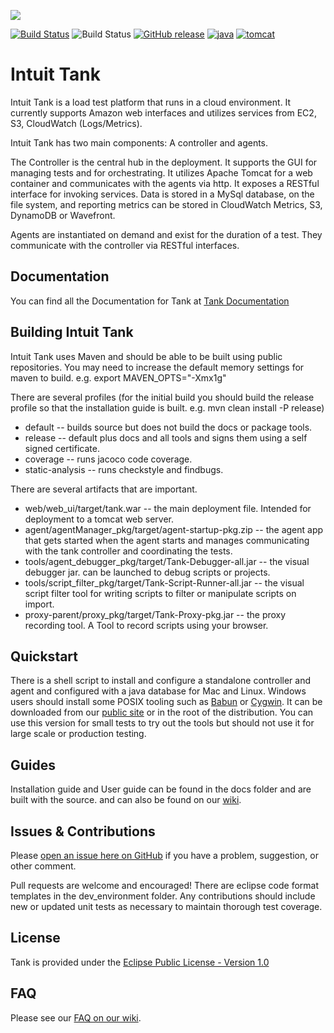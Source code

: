 ![](https://raw.githubusercontent.com/intuit/tank/master/assets/TankLogo.gif)

[![Build Status](https://api.travis-ci.com/intuit/Tank.svg?branch=master)](https://app.travis-ci.com/intuit/Tank)
![Build Status](https://codebuild.us-east-2.amazonaws.com/badges?uuid=eyJlbmNyeXB0ZWREYXRhIjoiT1Nuc1prblk5Y0E3a05mRjF0QUtBblI0Rk1zTjZyZi9NMWNCaFg4cGlzL1dFN0xVMHgzcGt1ZCtBdFZjNWpMRkhXbGN2T1ZKSmpZbGQ3YjhyaWkzdkJBPSIsIml2UGFyYW1ldGVyU3BlYyI6IlpGbU5vTHM2cHQrbUowOVkiLCJtYXRlcmlhbFNldFNlcmlhbCI6MX0%3D&branch=master)
[![GitHub release](https://img.shields.io/github/release/intuit/tank.svg)](https://github.com/intuit/Tank/releases)
[![java](https://img.shields.io/badge/java-11%20%7C%2017-blue.svg)](https://aws.amazon.com/corretto/)
[![tomcat](https://img.shields.io/badge/tomcat-8%20%7C%208.5%20%7C%209-blue.svg)](http://tomcat.apache.org/)
# Intuit Tank

Intuit Tank is a load test platform that runs in a cloud environment. It currently supports Amazon web interfaces and utilizes services from EC2, S3, CloudWatch (Logs/Metrics).

Intuit Tank has two main components: A controller and agents.

The Controller is the central hub in the deployment. It supports the GUI for managing tests and for orchestrating. It utilizes Apache Tomcat for a web container and communicates with the agents via http. 
It exposes a RESTful interface for invoking services. Data is stored in a MySql database, on the file system, and reporting metrics can be stored in CloudWatch Metrics, S3, DynamoDB or Wavefront.

Agents are instantiated on demand and exist for the duration of a test. They communicate with the controller via RESTful interfaces.

## Documentation
You can find all the Documentation for Tank at [Tank Documentation](https://intuit.github.io/Tank/) 

## Building Intuit Tank
Intuit Tank uses Maven and should be able to be built using public repositories. 
You may need to increase the default memory settings for maven to build. e.g. export MAVEN_OPTS="-Xmx1g"

There are several profiles (for the initial build you should build the release profile so that the installation guide is built. e.g. mvn clean install -P release)
* default -- builds source but does not build the docs or package tools.
* release -- default plus docs and all tools and signs them using a self signed certificate.
* coverage -- runs jacoco code coverage.
* static-analysis -- runs checkstyle and findbugs.


There are several artifacts that are important.
* web/web_ui/target/tank.war -- the main deployment file. Intended for deployment to a tomcat web server.
* agent/agentManager_pkg/target/agent-startup-pkg.zip -- the agent app that gets started when the agent starts and manages communicating with the tank controller and coordinating the tests.
* tools/agent_debugger_pkg/target/Tank-Debugger-all.jar -- the visual debugger jar. can be launched to debug scripts or projects.
* tools/script_filter_pkg/target/Tank-Script-Runner-all.jar -- the visual script filter tool for writing scripts to filter or manipulate scripts on import.
* proxy-parent/proxy_pkg/target/Tank-Proxy-pkg.jar -- the proxy recording tool. A Tool to record scripts using your browser. 

## Quickstart
There is a shell script to install and configure a standalone controller and agent and configured with a java database for 
Mac and Linux. Windows users should install some POSIX tooling such as [Babun](http://babun.github.io) or [Cygwin](https://www.cygwin.com). 
It can be downloaded from our [public site](http://tank-public.s3-website-us-east-1.amazonaws.com/all-in-one.sh) or 
in the root of the distribution. You can use this version for small tests to try out the tools but should not use 
it for large scale or production testing.

## Guides
Installation guide and User guide can be found in the docs folder and are built with the source. and can also be found on our [wiki](https://github.com/intuit/Tank/wiki).

## Issues & Contributions
Please [open an issue here on GitHub](https://github.com/intuit/tank/issues/new) if you have a problem, suggestion, or other comment.

Pull requests are welcome and encouraged! There are eclipse code format templates in the dev_environment folder. 
Any contributions should include new or updated unit tests as necessary to maintain thorough test coverage.

## License
Tank is provided under the [Eclipse Public License - Version 1.0](http://www.eclipse.org/legal/epl-v10.html)

## FAQ
Please see our [FAQ on our wiki](https://github.com/intuit/Tank/wiki/FAQ).
